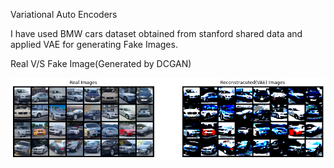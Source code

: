Variational Auto Encoders


I have used BMW cars dataset obtained from stanford shared data and applied VAE for generating Fake Images.


Real V/S Fake Image(Generated by DCGAN)

![alt text](https://github.com/Balmukund151/EVA4Phase2/blob/master/Assignment-7/real-fake-VAE.png)

